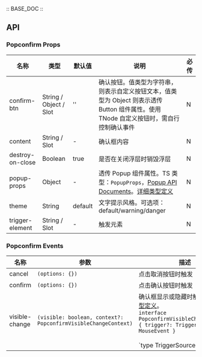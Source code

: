 :: BASE_DOC ::

## API

### Popconfirm Props

名称 | 类型 | 默认值 | 说明 | 必传
-- | -- | -- | -- | --
confirm-btn | String / Object / Slot | '' | 确认按钮。值类型为字符串，则表示自定义按钮文本，值类型为 Object 则表示透传 Button 组件属性。使用 TNode 自定义按钮时，需自行控制确认事件 | N
content | String / Slot | - | 确认框内容 | N
destroy-on-close | Boolean | true | 是否在关闭浮层时销毁浮层 | N
popup-props | Object | - | 透传 Popup 组件属性。TS 类型：`PopupProps`，[Popup API Documents](./popup?tab=api)。[详细类型定义](https://github.com/Tencent/tdesign-miniprogram/tree/develop/src/popconfirm/type.ts) | N
theme | String | default | 文字提示风格。可选项：default/warning/danger | N
trigger-element | String / Slot | - | 触发元素 | N

### Popconfirm Events

名称 | 参数 | 描述
-- | -- | --
cancel | `(options: {})` | 点击取消按钮时触发
confirm | `(options: {})` | 点击确认按钮时触发
visible-change | `(visible: boolean, context?: PopconfirmVisibleChangeContext)` | 确认框显示或隐藏时触发。[详细类型定义](https://github.com/Tencent/tdesign-miniprogram/tree/develop/src/popconfirm/type.ts)。<br/>`interface PopconfirmVisibleChangeContext { trigger?: TriggerSource; e?: MouseEvent }`<br/><br/>`type TriggerSource = 'cancel' | 'confirm' | 'document' | 'trigger-element-click'`<br/>
